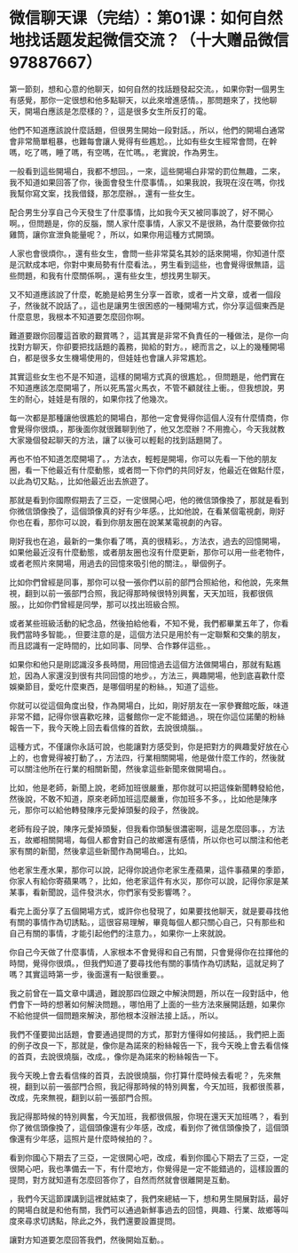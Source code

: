 # 微信聊天课（完结）：第01课：如何自然地找话题发起微信交流？（十大赠品微信97887667）

第一節刻，想和心意的他聊天，如何自然的找話題發起交流。，如果你對一個男生有感覺，那你一定很想和他多點聊天，以此來增進感情。，那問題來了，找他聊天，開場白應該是怎麼樣的？，這是很多女生所反打的電。

他們不知道應該說什麼話題，但很男生開始一段對話。，所以，他們的開場白通常會非常簡單粗暴，也難每會讓人覺得有些尷尬。，比如有些女生經常會問，在幹嗎，吃了嗎，睡了嗎，有空嗎，在忙嗎。，老實說，作為男生。

一般看到這些開場白，我都不想回。，一來，這些開場白非常的罰位無趣，二來，我不知道如果回答了你，後面會發生什麼事情。，如果我說，我現在沒在嗎，你找我幫你寫文案，找我借錢，那怎麼辦。，還有一些女生。

配合男生分享自己今天發生了什麼事情，比如我今天又被同事說了，好不開心啊。，但問題是，你的反腦，關人家什麼事情，人家又不是很熟，為什麼要做你拉雞筒，讓你宣泄負能量呢？，所以，如果你用這種方式開頭。

人家也會很煩你。，還有些女生，會問一些非常莫名其妙的話來開場，你知道什麼是沉默成本吧，你對中東局勢有什麼看法。，男生看到這些，也會覺得很無語，這些問題，和我有什麼關係啊。，還有些女生，想找男生聊天。

又不知道應該說了什麼，乾脆是給男生分享一首歌，或者一片文章，或者一個段子，然後就不說話了。，這也是讓男生很困惑的一種開場方式，你分享這個東西是什麼意思，我根本不知道要怎麼回你啊。

難道要跟你回覆這首歌的艱賞嗎？，這其實是非常不負責任的一種做法，是你一向找對方聊天，你卻要把找話題的義務，拋給的對方。，總而言之，以上的幾種開場白，都是很多女生機場使用的，但娃娃也會讓人非常尷尬。

其實這些女生也不是不知道，這樣的開場方式真的很尷尬。，但問題是，他們實在不知道應該怎麼開場了，所以死馬當火馬衣，不管不顧就往上衝。，但我想說，男生的耐心，娃娃是有限的，如果你找了他幾次。

每一次都是那種讓他很尷尬的開場白，那他一定會覺得你這個人沒有什麼情商，你會覺得你很煩。，那後面你就很難聊到他了，他又怎麼辦？不用擔心，今天我就教大家幾個發起聊天的方法，讓了以後可以輕鬆的找到話題開了。

再也不怕不知道怎麼開場了。，方法衣，輕輕是開場，你可以先看一下他的朋友圈，看一下他最近有什麼動態，或者問一下你們的共同好友，他最近在做點什麼，以此為切又點。，比如他最近出去旅遊了。

那就是看到你國際假期去了三亞，一定很開心吧，他的微信頭像換了，那就是看到你微信頭像換了，這個頭像真的好有少年感。，比如他說，在看某個電視劇，剛好你也在看，那你可以說，看到你朋友圈在說某某電視劇的內容。

剛好我也在追，最新的一集你看了嗎，真的很精彩。，方法衣，過去的回憶開場，如果他最近沒有什麼動態，或者朋友圈也沒有什麼更新，那你可以用一些老物件，或者老照片來開場，用過去的回憶來吸引他的關注。，舉個例子。

比如你們曾經是同事，那你可以發一張你們以前的部門合照給他，和他說，先來無視，翻到以前一張部門合照，我記得那時候很特別興奮，天天加班，我都很佩服。，比如你們曾經是同學，那可以找出班級合照。

或者某些班級活動的紀念品，然後拍給他看，不知不覺，我們都畢業五年了，你看我們當時多智能。，但要注意的是，這個方法只是用於有一定聯繫和交集的朋友，而且認識有一定時間的，比如同事、同學、合作夥伴這些。。

如果你和他只是剛認識沒多長時間，用回憶過去這個方法做開場白，那就有點尷尬，因為人家還沒到很有共同回憶的地步。，方法三，興趣開場，他到底喜歡什麼娛樂節目，愛吃什麼東西，是哪個明星的粉絲。，知道了這些。

你就可以從這個角度出發，作為開場白，比如，剛好朋友在一家參賽館吃飯，味道非常不錯，記得你很喜歡吃辣，這餐館你一定不能錯過。，現在你這位諾蘭的粉絲報告一下，我今天晚上回去看信條的首飲，去說很燒腦。。

這種方式，不僅讓你永話可說，也能讓對方感受到，你是把對方的興趣愛好放在心上的，也會覺得被打動了。，方法四，行業相關開場，他是做什麼工作的，然後就可以關注他所在行業的相關新聞，然後拿這些新聞來做開場白。。

比如，他是老師，新聞上說，老師加班很嚴重，那你就可以把這條新聞轉發給他，然後說，不敢不知道，原來老師加班這麼嚴重，你加班多不多。，比如他是陳序元，那你可以給他轉發陳序元愛掉頭髮的段子，然後說。

老師有段子說，陳序元愛掉頭髮，但我看你頭髮很濃密啊，這是怎麼回事。，方法五，故鄉相關開場，每個人都會對自己的故鄉還有感情，所以你也可以關注和他老家有關的新聞，然後拿這些新聞作為開場白。，比如。

他老家生產水果，那你可以說，記得你說過你老家生產蘋果，這件事蘋果的季節，你家人有給你寄蘋果嗎？，比如，他老家這件有水災，那你可以說，記得你家是某某事，看新聞說，這件發洪水，你們家有受影響嗎？。

看完上面分享了五個開場方式，或許你也發現了，如果要找他聊天，就是要尋找他有關的事情作為切誘點。，這很容易理解，畢竟每個人都只關心自己，只有那些和自己有關的事情，才能引起他們的注意力。，如果你一上來就說。

你自己今天做了什麼事情，人家根本不會覺得和自己有關，只會覺得你在拉揮他的時間，覺得你很煩。，但我們知道了要尋找他有關的事情作為切誘點，這就足夠了嗎？其實這時第一步，後面還有一點很重要。。

我之前曾在一篇文章中講過，難說那四位跟之中解決問題，所以在一段對話中，他們會下一時的想著如何解決問題。，哪怕用了上面的一些方法來展開話題，如果你不給他提供一個問題來解決，那他根本沒辦法接上話。，所以。

我們不僅要拋出話題，會要通過提問的方式，那對方懂得如何接話。，我們把上面的例子改良一下，那就是，像你是為諾來的粉絲報告一下，我今天晚上會去看信條的首頁，去說很燒腦，改成。，像你是為諾來的粉絲報告一下。

我今天晚上會去看信條的首頁，去說很燒腦，你打算什麼時候去看呢？，先來無視，翻到以前一張部門合照，我記得那時候的特別興奮，今天加班，我都很羨慕，改成，先來無視，翻到以前一張部門合照。

我記得那時候的特別興奮，今天加班，我都很佩服，你現在還天天加班嗎？，看到你了微信頭像換了，這個頭像還有少年感，改成，看到你了微信頭像換了，這個頭像還有少年感，這照片是什麼時候拍的？。

看到你國心下期去了三亞，一定很開心吧，改成，看到你國心下期去了三亞，一定很開心吧，我也準備去一下，有什麼地方，你覺得是一定不能錯過的，這樣設置的提問，對方就知道有怎麼回答你了，自然而然就會很離開是互動。

，我們今天這節課講到這裡就結束了，我們來總結一下，想和男生開展對話，最好的開場白就是和他有關，我們可以通過新鮮事過去的回憶，興趣、行業、故鄉等叫度來尋求切誘點，除此之外，我們還要設置提問。

讓對方知道要怎麼回答我們，然後開始互動。。